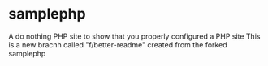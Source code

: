 samplephp
=========

A do nothing PHP site to show that you properly configured a PHP site
This is a new bracnh called "f/better-readme" created from the forked samplephp
